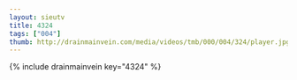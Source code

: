 ```yaml
--- 
layout: sieutv
title: 4324
tags: ["004"]
thumb: http://drainmainvein.com/media/videos/tmb/000/004/324/player.jpg
---
```

{% include drainmainvein key="4324" %} 
